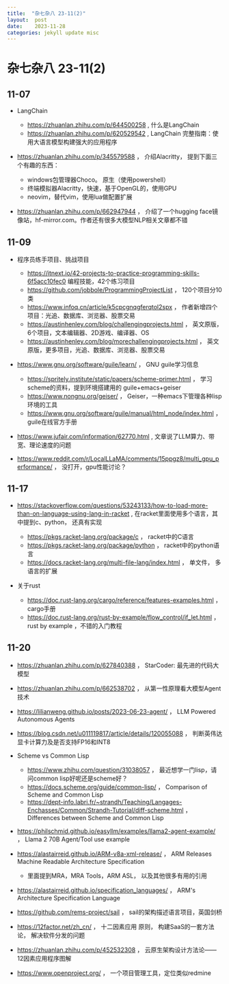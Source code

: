 ```yaml
---
title:  "杂七杂八 23-11(2)"
layout:  post
date:    2023-11-28
categories: jekyll update misc
---
```


# 杂七杂八 23-11(2)

## 11-07

- LangChain
  - https://zhuanlan.zhihu.com/p/644500258 , 什么是LangChain
  - https://zhuanlan.zhihu.com/p/620529542 , LangChain 完整指南：使用大语言模型构建强大的应用程序

- https://zhuanlan.zhihu.com/p/345579588 ， 介绍Alacritty， 提到下面三个有趣的东西：
  - windows包管理器Choco。 原生（使用powershell）
  - 终端模拟器Alacritty，快速，基于OpenGL的，使用GPU
  - neovim，替代vim，使用lua做配置扩展

- https://zhuanlan.zhihu.com/p/662947944 ， 介绍了一个hugging face镜像站，hf-mirror.com。作者还有很多大模型NLP相关文章都不错

## 11-09

- 程序员练手项目、挑战项目
  - https://itnext.io/42-projects-to-practice-programming-skills-6f5acc10fec0 编程技能，42个练习项目
  - https://github.com/jobbole/ProgrammingProjectList ， 120个项目分10类
  - https://www.infoq.cn/article/k5cpcgnqgferqtol2spx ， 作者新增四个项目：光追、数据库、浏览器、股票交易
  - https://austinhenley.com/blog/challengingprojects.html ， 英文原版，6个项目，文本编辑器、2D游戏、编译器、OS
  - https://austinhenley.com/blog/morechallengingprojects.html ， 英文原版，更多项目，光追、数据库、浏览器、股票交易

- https://www.gnu.org/software/guile/learn/ ， GNU guile学习信息
  - https://spritely.institute/static/papers/scheme-primer.html ， 学习scheme的资料，提到环境搭建用的 guile+emacs+geiser
  - https://www.nongnu.org/geiser/ ， Geiser，一种emacs下管理各种lisp环境的工具
  - https://www.gnu.org/software/guile/manual/html_node/index.html ， guile在线官方手册

- https://www.jufair.com/information/62770.html , 文章说了LLM算力、带宽、理论速度的问题
- https://www.reddit.com/r/LocalLLaMA/comments/15ppgz8/multi_gpu_performance/ ， 没打开，gpu性能讨论？

## 11-17
- https://stackoverflow.com/questions/53243133/how-to-load-more-than-on-language-using-lang-in-racket , 在racket里面使用多个语言，其中提到c、python， 还真有实现
  - https://pkgs.racket-lang.org/package/c ， racket中的C语言
  - https://pkgs.racket-lang.org/package/python ， racket中的python语言
  - https://docs.racket-lang.org/multi-file-lang/index.html ， 单文件， 多语言的扩展

- 关于rust
  - https://doc.rust-lang.org/cargo/reference/features-examples.html ， cargo手册
  - https://doc.rust-lang.org/rust-by-example/flow_control/if_let.html ， rust by example ，不错的入门教程

## 11-20
- https://zhuanlan.zhihu.com/p/627840388 ， StarCoder: 最先进的代码大模型
- https://zhuanlan.zhihu.com/p/662538702 ， 从第一性原理看大模型Agent技术
- https://lilianweng.github.io/posts/2023-06-23-agent/ ， LLM Powered Autonomous Agents
- https://blog.csdn.net/u011119817/article/details/120055088 ， 判断英伟达显卡计算力及是否支持FP16和INT8
- Scheme vs Common Lisp
  - https://www.zhihu.com/question/31038057 ， 最近想学一门lisp，请问common lisp好呢还是scheme好？
  - https://docs.scheme.org/guide/common-lisp/ ， Comparison of Scheme and Common Lisp
  - https://dept-info.labri.fr/~strandh/Teaching/Langages-Enchasses/Common/Strandh-Tutorial/diff-scheme.html ， Differences between Scheme and Common Lisp

- https://philschmid.github.io/easyllm/examples/llama2-agent-example/ ， Llama 2 70B Agent/Tool use example

- https://alastairreid.github.io/ARM-v8a-xml-release/ ， ARM Releases Machine Readable Architecture Specification
  - 里面提到MRA，MRA Tools，ARM ASL， 以及其他很多有用的引用
- https://alastairreid.github.io/specification_languages/ ， ARM's Architecture Specification Language
- https://github.com/rems-project/sail ， sail的架构描述语言项目，英国剑桥

- https://12factor.net/zh_cn/ ， 十二因素应用 原则， 构建SaaS的一套方法论， 解决软件分发的问题
- https://zhuanlan.zhihu.com/p/452532308 ， 云原生架构设计方法论——12因素应用程序图解
- https://www.openproject.org/ ， 一个项目管理工具，定位类似redmine

